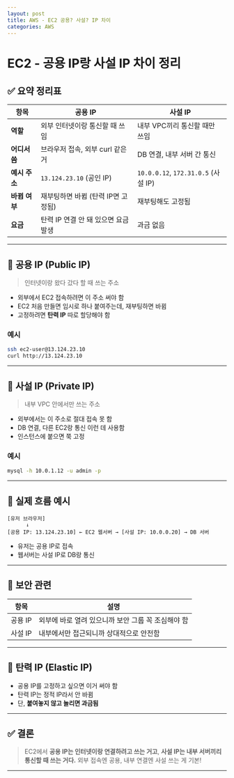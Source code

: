 ```yaml
---
layout: post
title: AWS - EC2 공용? 사설? IP 차이
categories: AWS
---
```


# EC2 - 공용 IP랑 사설 IP 차이 정리

## ✅ 요약 정리표

| 항목        | 공용 IP                  | 사설 IP                             |
| --------- | ---------------------- | --------------------------------- |
| **역할**    | 외부 인터넷이랑 통신할 때 쓰임      | 내부 VPC끼리 통신할 때만 쓰임                |
| **어디서씀**  | 브라우저 접속, 외부 curl 같은거   | DB 연결, 내부 서버 간 통신                 |
| **예시 주소** | `13.124.23.10` (공인 IP) | `10.0.0.12`, `172.31.0.5` (사설 IP) |
| **바뀜 여부** | 재부팅하면 바뀜 (탄력 IP면 고정됨)  | 재부팅해도 고정됨                         |
| **요금**    | 탄력 IP 연결 안 돼 있으면 요금 발생 | 과금 없음                             |

---

## 🔷 공용 IP (Public IP)

> 인터넷이랑 왔다 갔다 할 때 쓰는 주소

* 외부에서 EC2 접속하려면 이 주소 써야 함
* EC2 처음 만들면 임시로 하나 붙여주는데, 재부팅하면 바뀜
* 고정하려면 **탄력 IP** 따로 할당해야 함

### 예시

```bash
ssh ec2-user@13.124.23.10
curl http://13.124.23.10
```

---

## 🔷 사설 IP (Private IP)

> 내부 VPC 안에서만 쓰는 주소

* 외부에서는 이 주소로 절대 접속 못 함
* DB 연결, 다른 EC2랑 통신 이런 데 사용함
* 인스턴스에 붙으면 쭉 고정

### 예시

```bash
mysql -h 10.0.1.12 -u admin -p
```

---

## 🔁 실제 흐름 예시

```plaintext
[유저 브라우저]
      ↓
[공용 IP: 13.124.23.10] ← EC2 웹서버 → [사설 IP: 10.0.0.20] → DB 서버
```

* 유저는 공용 IP로 접속
* 웹서버는 사설 IP로 DB랑 통신

---

## 🔐 보안 관련

| 항목    | 설명                            |
| ----- | ----------------------------- |
| 공용 IP | 외부에 바로 열려 있으니까 보안 그룹 꼭 조심해야 함 |
| 사설 IP | 내부에서만 접근되니까 상대적으로 안전함         |

---

## 📌 탄력 IP (Elastic IP)

* 공용 IP를 고정하고 싶으면 이거 써야 함
* 탄력 IP는 정적 IP라서 안 바뀜
* 단, **붙여놓지 않고 놀리면 과금됨**

---

## ✅ 결론

> EC2에서 **공용 IP는 인터넷이랑 연결하려고 쓰는 거고**,
> **사설 IP는 내부 서버끼리 통신할 때 쓰는 거다.**
> 외부 접속엔 공용, 내부 연결엔 사설 쓰는 게 기본!

---
